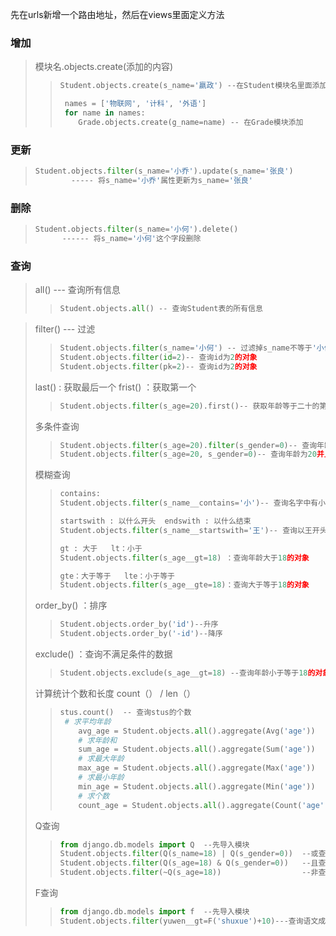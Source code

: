 先在urls新增一个路由地址，然后在views里面定义方法

### 增加

> 模块名.objects.create(添加的内容)
>
> > ```python
> > Student.objects.create(s_name='嬴政') --在Student模块名里面添加s_name为嬴政的属性
> >
> >  names = ['物联网', '计科', '外语']
> >  for name in names:
> >  	Grade.objects.create(g_name=name) -- 在Grade模块添加
> > ```

### 更新

> ```python
> Student.objects.filter(s_name='小乔').update(s_name='张良')
>         ----- 将s_name='小乔'属性更新为s_name='张良'
> ```

### 删除

> ```python
> Student.objects.filter(s_name='小何').delete() 
> 		------ 将s_name='小何'这个字段删除
> ```

### 查询

> all() --- 查询所有信息 
>
> > ```python
> > Student.objects.all() -- 查询Student表的所有信息
> > ```

> filter()  --- 过滤
>
> > ```python
> > Student.objects.filter(s_name='小何') -- 过滤掉s_name不等于'小何'的字段 相当于mysql中的where
> > Student.objects.filter(id=2)-- 查询id为2的对象
> > Student.objects.filter(pk=2)-- 查询id为2的对象
> > ```
>
> last() : 获取最后一个  frist() ：获取第一个
>
> > ```python
> > Student.objects.filter(s_age=20).first()-- 获取年龄等于二十的第一个对象
> > ```
>
> 多条件查询
>
> > ```python
> > Student.objects.filter(s_age=20).filter(s_gender=0)-- 查询年龄为20并且性别为0的对象
> > Student.objects.filter(s_age=20, s_gender=0)-- 查询年龄为20并且性别为0的对象
> > ```
>
> 模糊查询    
>
> > ```python
> > contains:
> > Student.objects.filter(s_name__contains='小')-- 查询名字中有小的对象
> >
> > startswith : 以什么开头  endswith : 以什么结束
> > Student.objects.filter(s_name__startswith='王')-- 查询以王开头的对象
> >
> > gt : 大于   lt：小于
> > Student.objects.filter(s_age__gt=18) ：查询年龄大于18的对象
> >
> > gte：大于等于   lte：小于等于
> > Student.objects.filter(s_age__gte=18)：查询大于等于18的对象
> > ```
>
> order_by() ：排序
>
> > ```python
> > Student.objects.order_by('id')--升序
> > Student.objects.order_by('-id')--降序
> > ```
>
> exclude() ：查询不满足条件的数据
>
> > ```python
> > Student.objects.exclude(s_age__gt=18) --查询年龄小于等于18的对象
> > ```
>
> 计算统计个数和长度 count（）  /   len（）
>
> > ```python
> > stus.count()  -- 查询stus的个数
> >  # 求平均年龄
> >     avg_age = Student.objects.all().aggregate(Avg('age'))
> >     # 求年龄和
> >     sum_age = Student.objects.all().aggregate(Sum('age'))
> >     # 求最大年龄
> >     max_age = Student.objects.all().aggregate(Max('age'))
> >     # 求最小年龄
> >     min_age = Student.objects.all().aggregate(Min('age'))
> >     # 求个数
> >     count_age = Student.objects.all().aggregate(Count('age'))
> > ```
>
> Q查询
>
> > ```python
> > from django.db.models import Q  --先导入模块
> > Student.objects.filter(Q(s_name=18) | Q(s_gender=0))  --或查询
> > Student.objects.filter(Q(s_age=18) & Q(s_gender=0))   --且查询
> > Student.objects.filter(~Q(s_age=18))                  --非查询
> > ```
>
> F查询
>
> > ```python
> > from django.db.models import f  --先导入模块
> > Student.objects.filter(yuwen__gt=F('shuxue')+10)---查询语文成绩比数学成绩大10的学生信息
> > ```